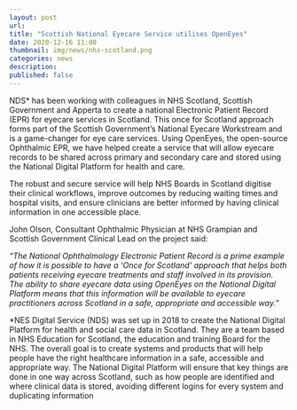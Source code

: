 ```yaml
---
layout: post
url: 
title: "Scottish National Eyecare Service utilises OpenEyes"
date: 2020-12-16 11:00
thumbnail: img/news/nhs-scotland.png
categories: news
description:
published: false
--- 
```


NDS* has been working with colleagues in NHS Scotland, Scottish Government and Apperta to create a national Electronic Patient Record (EPR) for eyecare services in Scotland. This once for Scotland approach forms part of the Scottish Government’s National Eyecare Workstream and is a game-changer for eye care services. Using OpenEyes, the open-source Ophthalmic EPR, we have helped create a service that will allow eyecare records to be shared across primary and secondary care and stored using the National Digital Platform for health and care.

The robust and secure service will help NHS Boards in Scotland digitise their clinical workflows, improve outcomes by reducing waiting times and hospital visits, and ensure clinicians are better informed by having clinical information in one accessible place.

John Olson, Consultant Ophthalmic Physician at NHS Grampian and Scottish Government Clinical Lead on the project said: 

<i>“The National Ophthalmology Electronic Patient Record is a prime example of how it is possible to have a ‘Once for Scotland’ approach that helps both patients receiving eyecare treatments and staff involved in its provision. The ability to share eyecare data using OpenEyes on the National Digital Platform means that this information will be available to eyecare practitioners across Scotland in a safe, appropriate and accessible way.”</i>

*NES Digital Service (NDS) was set up in 2018 to create the National Digital Platform for health and social care data in Scotland. They are a team based in NHS Education for Scotland, the education and training Board for the NHS. The overall goal is to create systems and products that will help people have the right healthcare information in a safe, accessible and appropriate way. The National Digital Platform will ensure that key things are done in one way across Scotland, such as how people are identified and where clinical data is stored, avoiding different logins for every system and duplicating information
